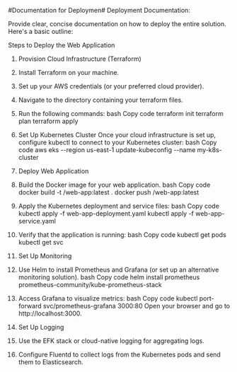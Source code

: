 #Documentation for Deploymen#
Deployment Documentation:

Provide clear, concise documentation on how to deploy the entire solution. Here's a basic outline:

Steps to Deploy the Web Application
1. Provision Cloud Infrastructure (Terraform)
1.	Install Terraform on your machine.
2.	Set up your AWS credentials (or your preferred cloud provider).
3.	Navigate to the directory containing your terraform files.
4.	Run the following commands:
bash
Copy code
terraform init
terraform plan
terraform apply

2. Set Up Kubernetes Cluster
Once your cloud infrastructure is set up, configure kubectl to connect to your Kubernetes cluster:
bash
Copy code
aws eks --region us-east-1 update-kubeconfig --name my-k8s-cluster

4. Deploy Web Application
1.	Build the Docker image for your web application.
bash
Copy code
docker build -t <your-docker-repo>/web-app:latest .
docker push <your-docker-repo>/web-app:latest

3.	Apply the Kubernetes deployment and service files:
bash
Copy code
kubectl apply -f web-app-deployment.yaml
kubectl apply -f web-app-service.yaml

5.	Verify that the application is running:
bash
Copy code
kubectl get pods
kubectl get svc

7. Set Up Monitoring
1.	Use Helm to install Prometheus and Grafana (or set up an alternative monitoring solution).
bash
Copy code
helm install prometheus prometheus-community/kube-prometheus-stack

3.	Access Grafana to visualize metrics:
bash
Copy code
kubectl port-forward svc/prometheus-grafana 3000:80
Open your browser and go to http://localhost:3000.
5. Set Up Logging
1.	Use the EFK stack or cloud-native logging for aggregating logs.
2.	Configure Fluentd to collect logs from the Kubernetes pods and send them to Elasticsearch.
